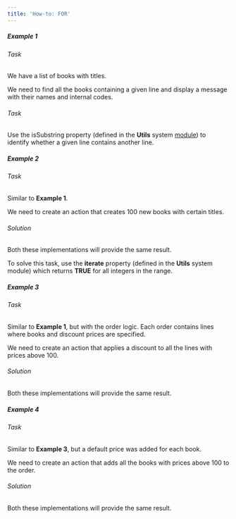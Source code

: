 ```yaml
---
title: 'How-to: FOR'
---
```


##### Example 1

###### Task

We have a list of books with titles.


We need to find all the books containing a given line and display a message with their names and internal codes.

###### Task


Use the isSubstring property (defined in the **Utils** system [module](Modules.md)) to identify whether a given line contains another line.

##### Example 2

###### Task

Similar to **Example 1**.

We need to create an action that creates 100 new books with certain titles.

###### Solution


Both these implementations will provide the same result.

To solve this task, use the **iterate** property (defined in the **Utils** system module) which returns **TRUE** for all integers in the range.

##### Example 3

###### Task

Similar to **Example 1**, but with the order logic. Each order contains lines where books and discount prices are specified.


We need to create an action that applies a discount to all the lines with prices above 100.

###### Solution


Both these implementations will provide the same result.

##### Example 4

###### Task

Similar to **Example 3**, but a default price was added for each book.


We need to create an action that adds all the books with prices above 100 to the order.

###### Solution


Both these implementations will provide the same result.
